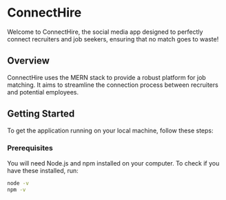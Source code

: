 # ConnectHire

Welcome to ConnectHire, the social media app designed to perfectly connect recruiters and job seekers, ensuring that no match goes to waste!

## Overview

ConnectHire uses the MERN stack to provide a robust platform for job matching. It aims to streamline the connection process between recruiters and potential employees.

## Getting Started

To get the application running on your local machine, follow these steps:

### Prerequisites

You will need Node.js and npm installed on your computer. To check if you have these installed, run:

```bash
node -v
npm -v

